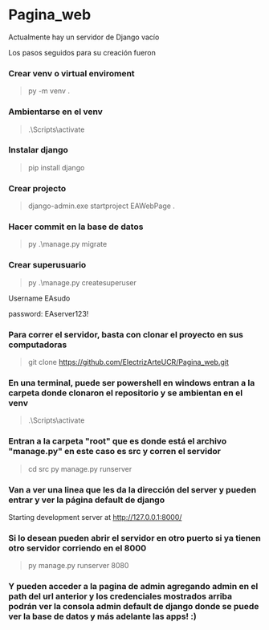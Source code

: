 # Pagina_web

Actualmente hay un servidor de Django vacío

Los pasos seguidos para su creación fueron

### Crear venv o virtual enviroment
> py -m venv .

### Ambientarse en el venv 

> .\Scripts\activate

### Instalar django 

> pip install django

### Crear projecto 

> django-admin.exe startproject EAWebPage .

### Hacer commit en la base de datos

> py .\manage.py migrate

### Crear superusuario 

> py .\manage.py createsuperuser

Username EAsudo

password: EAserver123!

### Para correr el servidor, basta con clonar el proyecto en sus computadoras 
> git clone https://github.com/ElectrizArteUCR/Pagina_web.git 

### En una terminal, puede ser powershell en windows entran a la carpeta donde clonaron el repositorio y se ambientan en el venv 
> .\Scripts\activate

### Entran a la carpeta "root" que es donde está el archivo "manage.py" en este caso es src y corren el servidor
> cd src
> py manage.py runserver

### Van a ver una linea que les da la dirección del server y pueden entrar y ver la página default de django
Starting development server at http://127.0.0.1:8000/

### Si lo desean pueden abrir el servidor en otro puerto si ya tienen otro servidor corriendo en el 8000
> py manage.py runserver 8080

### Y pueden acceder a la pagina de admin agregando admin en el path del url anterior y  los credenciales mostrados arriba podrán ver la consola admin default de django donde se puede ver la base de datos y más adelante las apps! :)
